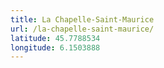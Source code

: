 ```yaml
---
title: La Chapelle-Saint-Maurice
url: /la-chapelle-saint-maurice/
latitude: 45.7788534
longitude: 6.1503888
---
```


